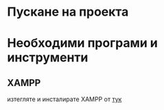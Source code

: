 Пускане на проекта
==================

# Необходими програми и инструменти

## XAMPP

изтегляте и инсталирате XAMPP от [тук](https://www.apachefriends.org/xampp-files/5.6.3/xampp-win32-5.6.3-0-VC11-installer.exe)